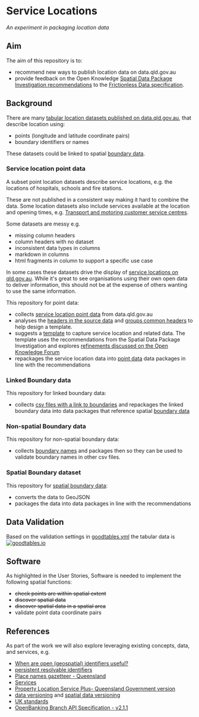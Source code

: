 # Service Locations

*An experiment in packaging location data*

## Aim

The aim of this repository is to:

- recommend new ways to publish location data on data.qld.gov.au
- provide feedback on the Open Knowledge [Spatial Data Package Investigation recommendations](https://research.okfn.org/spatial-data-package-investigation/#recommendations) to the [Frictionless Data specification](https://frictionlessdata.io/specs/).

## Background

There are many [tabular location datasets published on data.qld.gov.au](https://data.qld.gov.au/dataset?q=location), that describe location using:

- points (longitude and latitude coordinate pairs)  
- boundary identifiers or names

These datasets could be linked to spatial [boundary data](/boundary-data/).

### Service location point data

A subset point location datasets describe service locations, e.g. the locations of hospitals, schools and fire stations.

These are not published in a consistent way making it hard to combine the data. Some location datasets also include services available at the location and opening times, e.g. [Transport and motoring customer service centres](https://data.qld.gov.au/dataset/transport-csc).

Some datasets are messy e.g.

- missing column headers
- column headers with no dataset
- inconsistent data types in columns
- markdown in columns
- html fragments in column to support a specific use case

In some cases these datasets drive the display of [service locations on qld.gov.au](https://www.qld.gov.au/transport/contacts/centres). While it's great to see organisations using their own open data to deliver information, this should not be at the expense of others wanting to use the same information.

This repository for point data:

- collects [service location point data](/service-location-source-data/) from data.qld.gov.au
- analyses the [headers in the source data](/template/header-analysis.csv) and [groups common headers](/template/header-grouping.xls) to help design a template.
- suggests a [template](/template/service-locations/) to capture service location and related data. The template uses the recommendations from the Spatial Data Package Investigation and explores [refinements discussed on the Open Knowledge Forum](https://discuss.okfn.org/t/geo-data-package/6143/25)
- repackages the service location data into [point data](/point-data/) data packages in line with the recommendations

### Linked Boundary data

This repository for linked boundary data:

- collects [csv files with a link to boundaries](/linked-boundary-data/) and repackages the linked boundary data into data packages that reference spatial [boundary data](/boundary-data/)

### Non-spatial Boundary data

This repository for non-spatial boundary data:
- collects [boundary names](/boundary-names/) and packages then so they can be used to validate boundary names in other csv files.

### Spatial Boundary dataset

This repository for [spatial boundary data](/boundary-data/):

- converts the data to GeoJSON
- packages the data into data packages in line with the recommendations

## Data Validation

Based on the validation settings in [goodtables.yml](goodtables.yml) the tabular data is [![goodtables.io](https://goodtables.io/badge/github/Stephen-Gates/service-locations.svg)](https://goodtables.io/github/Stephen-Gates/service-locations)

## Software

As highlighted in the User Stories, Software is needed to implement the following spatial functions:

- ~~check points are within spatial extent~~
- ~~discover spatial data~~
- ~~discover spatial data in a spatial area~~
- validate point data coordinate pairs

## References

As part of the work we will also explore leveraging existing concepts, data, and services, e.g.

- [When are open (geospatial) identifiers useful?](https://blog.ldodds.com/2018/01/29/when-are-open-geospatial-identifiers-useful/)
- [persistent resolvable identifiers](https://www.gov.uk/government/publications/open-standards-for-government/persistent-resolvable-identifiers)
- [Place names gazetteer - Queensland](http://qldspatial.information.qld.gov.au/catalogue/custom/detail.page?fid={1B19B980-B171-47C1-9AA6-5B95A7158ADC})
- [Services](http://qldspatial.information.qld.gov.au/catalogue/custom/search.page?gp-search-term=region&gp-search-go=)
- [Property Location Service Plus- Queensland Government version](http://qldspatial.information.qld.gov.au/catalogue/custom/detail.page?fid={D77C19E4-5C24-46E4-80C3-244164182572})
- [data versioning](https://www.w3.org/TR/dwbp/#dataVersioning) and [spatial data versioning](https://www.w3.org/TR/sdw-bp/#bp-dataversioning)
- [UK standards](https://www.gov.uk/government/publications/open-standards-for-government/exchange-of-location-point)
- [OpenBanking Branch API Specification - v2.1.1](https://openbanking.atlassian.net/wiki/spaces/DZ/pages/13402282/Branch+API+Specification+-+v2.1.1)
